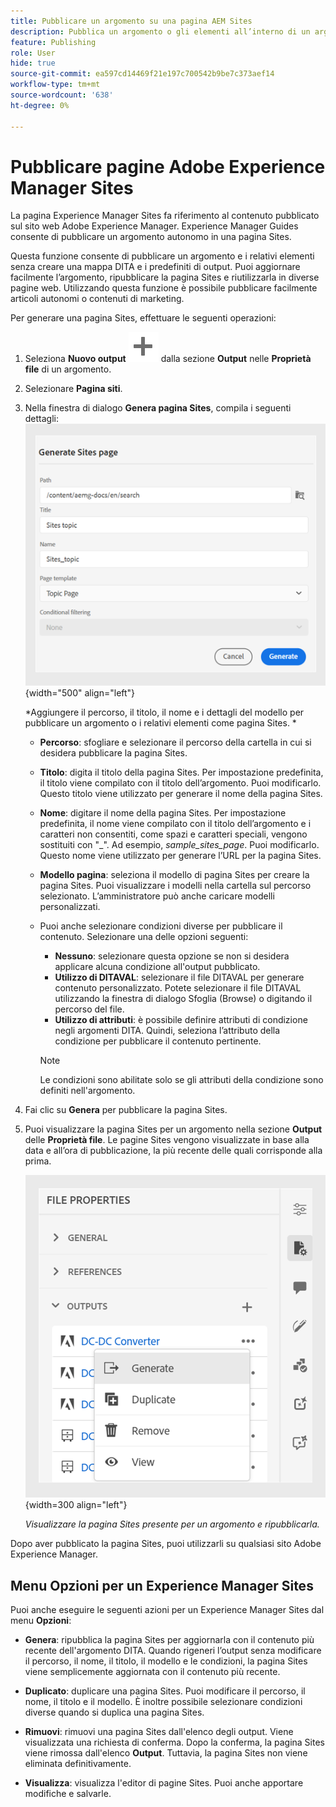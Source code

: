 ```yaml
---
title: Pubblicare un argomento su una pagina AEM Sites
description: Pubblica un argomento o gli elementi all’interno di un argomento in un output Adobe Experience Manager Sites.  Scopri come visualizzare la pagina Experience Manager Sites presente per un argomento e ripubblicarla.
feature: Publishing
role: User
hide: true
source-git-commit: ea597cd14469f21e197c700542b9be7c373aef14
workflow-type: tm+mt
source-wordcount: '638'
ht-degree: 0%

---
```


# Pubblicare pagine Adobe Experience Manager Sites


La pagina Experience Manager Sites fa riferimento al contenuto pubblicato sul sito web Adobe Experience Manager. Experience Manager Guides consente di pubblicare un argomento autonomo in una pagina Sites.

Questa funzione consente di pubblicare un argomento e i relativi elementi senza creare una mappa DITA e i predefiniti di output. Puoi aggiornare facilmente l’argomento, ripubblicare la pagina Sites e riutilizzarla in diverse pagine web. Utilizzando questa funzione è possibile pubblicare facilmente articoli autonomi o contenuti di marketing.





Per generare una pagina Sites, effettuare le seguenti operazioni:




1. Seleziona **Nuovo output** ![nuova icona output](./images/Add_icon.svg) dalla sezione **Output** nelle **Proprietà file** di un argomento.
1. Selezionare **Pagina siti**.


1. Nella finestra di dialogo **Genera pagina Sites**, compila i seguenti dettagli:
   ![Aggiungi il percorso e i dettagli del modello nella pagina Genera siti](images/aem-sites-page-generate.png){width="500" align="left"}

   *Aggiungere il percorso, il titolo, il nome e i dettagli del modello per pubblicare un argomento o i relativi elementi come pagina Sites. *

   * **Percorso**: sfogliare e selezionare il percorso della cartella in cui si desidera pubblicare la pagina Sites.
   * **Titolo**: digita il titolo della pagina Sites. Per impostazione predefinita, il titolo viene compilato con il titolo dell’argomento. Puoi modificarlo. Questo titolo viene utilizzato per generare il nome della pagina Sites.
   * **Nome**: digitare il nome della pagina Sites. Per impostazione predefinita, il nome viene compilato con il titolo dell’argomento e i caratteri non consentiti, come spazi e caratteri speciali, vengono sostituiti con &quot;_&quot;. Ad esempio, *sample_sites_page*. Puoi modificarlo. Questo nome viene utilizzato per generare l’URL per la pagina Sites.
   * **Modello pagina**: seleziona il modello di pagina Sites per creare la pagina Sites. Puoi visualizzare i modelli nella cartella sul percorso selezionato. L’amministratore può anche caricare modelli personalizzati.


   * Puoi anche selezionare condizioni diverse per pubblicare il contenuto.  Selezionare una delle opzioni seguenti:


      * **Nessuno**: selezionare questa opzione se non si desidera applicare alcuna condizione all&#39;output pubblicato.
      * **Utilizzo di DITAVAL**: selezionare il file DITAVAL per generare contenuto personalizzato. Potete selezionare il file DITAVAL utilizzando la finestra di dialogo Sfoglia (Browse) o digitando il percorso del file.
      * **Utilizzo di attributi**: è possibile definire attributi di condizione negli argomenti DITA. Quindi, seleziona l’attributo della condizione per pubblicare il contenuto pertinente.

     >[!NOTE]
     > 
     >Le condizioni sono abilitate solo se gli attributi della condizione sono definiti nell&#39;argomento.



1. Fai clic su **Genera** per pubblicare la pagina Sites.
1. Puoi visualizzare la pagina Sites per un argomento nella sezione **Output** delle **Proprietà file**. Le pagine Sites vengono visualizzate in base alla data e all’ora di pubblicazione, la più recente delle quali corrisponde alla prima.

   ![Visualizza la pagina Sites per un argomento](images/aem-sites-outputs.png){width=300 align=&quot;left&quot;}

   *Visualizzare la pagina Sites presente per un argomento e ripubblicarla.*




Dopo aver pubblicato la pagina Sites, puoi utilizzarli su qualsiasi sito Adobe Experience Manager.


## Menu Opzioni per un Experience Manager Sites

Puoi anche eseguire le seguenti azioni per un Experience Manager Sites dal menu **Opzioni**:

* **Genera**: ripubblica la pagina Sites per aggiornarla con il contenuto più recente dell&#39;argomento DITA. Quando rigeneri l’output senza modificare il percorso, il nome, il titolo, il modello e le condizioni, la pagina Sites viene semplicemente aggiornata con il contenuto più recente.

* **Duplicato**: duplicare una pagina Sites. Puoi modificare il percorso, il nome, il titolo e il modello. È inoltre possibile selezionare condizioni diverse quando si duplica una pagina Sites.

* **Rimuovi**: rimuovi una pagina Sites dall&#39;elenco degli output. Viene visualizzata una richiesta di conferma. Dopo la conferma, la pagina Sites viene rimossa dall&#39;elenco **Output**. Tuttavia, la pagina Sites non viene eliminata definitivamente.

* **Visualizza**: visualizza l&#39;editor di pagine Sites. Puoi anche apportare modifiche e salvarle.
